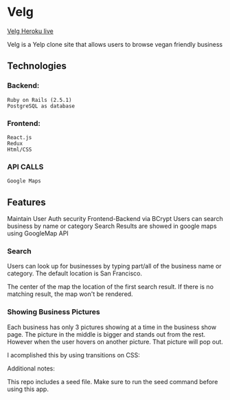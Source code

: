 # Velg

[Velg Heroku live](https://velg.herokuapp.com/#/)

Velg is a Yelp clone site that allows users to browse vegan friendly business


## Technologies
  ### Backend:
    Ruby on Rails (2.5.1)
    PostgreSQL as database
  ### Frontend:
    React.js
    Redux
    Html/CSS
  ### API CALLS
    Google Maps
    
## Features
  Maintain User Auth security Frontend-Backend via BCrypt
  Users can search business by name or category
  Search Results are showed in google maps using GoogleMap API 
  
  ### Search 

  Users can look up for businesses by typing part/all of the business name or category. The default location is San Francisco.
  
  The center of the map the location of the first search result. If there is no matching result, the map won't be rendered.

  ### Showing Business Pictures
  
  Each business has only 3 pictures showing at a time in the business show page.
  The picture in the middle is bigger and stands out from the rest. However when the user hovers on another picture. That picture will pop out.
  
  I acomplished this by using transitions on CSS:
  
  
  
Additional notes:

This repo includes a seed file. Make sure to run the seed command before using this app.
